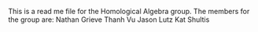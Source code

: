 This is a read me file for the Homological Algebra group.
The members for the group are:
Nathan Grieve
Thanh Vu
Jason Lutz
Kat Shultis